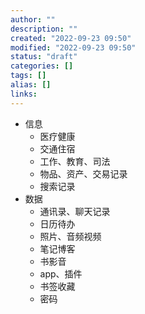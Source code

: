 ```yaml
---
author: ""
description: ""
created: "2022-09-23 09:50"
modified: "2022-09-23 09:50"
status: "draft"
categories: []
tags: []
alias: []
links: 
---
```


- 信息
    - 医疗健康
    - 交通住宿
    - 工作、教育、司法
    - 物品、资产、交易记录
    - 搜索记录
- 数据
    - 通讯录、聊天记录
    - 日历待办
    - 照片、音频视频
    - 笔记博客
    - 书影音
    - app、插件
    - 书签收藏
    - 密码